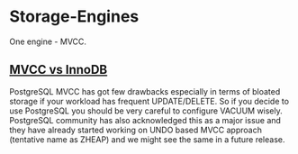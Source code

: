 # Storage-Engines

One engine - MVCC.

## [MVCC vs InnoDB](https://severalnines.com/database-blog/comparing-data-stores-postgresql-mvcc-vs-innodb#:~:text=PostgreSQL%20vs%20InnoDB)

PostgreSQL MVCC has got few drawbacks especially in terms of bloated storage if your workload has frequent UPDATE/DELETE. So if you decide to use PostgreSQL you should be very careful to configure VACUUM wisely.
PostgreSQL community has also acknowledged this as a major issue and they have already started working on UNDO based MVCC approach (tentative name as ZHEAP) and we might see the same in a future release.
